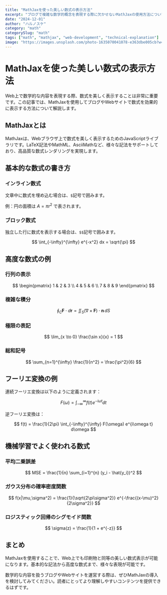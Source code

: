 ```yaml
---
title: "MathJaxを使った美しい数式の表示方法"
excerpt: "ブログで複雑な数学的概念を表現する際に欠かせないMathJaxの使用方法について詳しく解説します。基本的な構文から高度な数式まで幅広くカバーします。"
date: "2024-12-01"
author: "ハルノスケ"
category: "math"
categorySlug: "math"
tags: ["math", "mathjax", "web-development", "technical-explanation"]
image: "https://images.unsplash.com/photo-1635070041078-e363dbe005cb?w=800&h=400&fit=crop&crop=smart"
---
```


# MathJaxを使った美しい数式の表示方法

Web上で数学的な内容を表現する際、数式を美しく表示することは非常に重要です。この記事では、MathJaxを使用してブログやWebサイトで数式を効果的に表示する方法について解説します。

## MathJaxとは

MathJaxは、Webブラウザ上で数式を美しく表示するためのJavaScriptライブラリです。LaTeX記法やMathML、AsciiMathなど、様々な記法をサポートしており、高品質な数式レンダリングを実現します。

## 基本的な数式の書き方

### インライン数式

文章中に数式を埋め込む場合は、`$`記号で囲みます。

例：円の面積は $A = \pi r^2$ で表されます。

### ブロック数式

独立した行に数式を表示する場合は、`$$`記号で囲みます。

$$
\int_{-\infty}^{\infty} e^{-x^2} dx = \sqrt{\pi}
$$

## 高度な数式の例

### 行列の表示

$$
\begin{pmatrix}
1 & 2 & 3 \\
4 & 5 & 6 \\
7 & 8 & 9
\end{pmatrix}
$$

### 複雑な積分

$$
\oint_C \mathbf{F} \cdot d\mathbf{r} = \iint_S (\nabla \times \mathbf{F}) \cdot \mathbf{n} \, dS
$$

### 極限の表記

$$
\lim_{x \to 0} \frac{\sin x}{x} = 1
$$

### 総和記号

$$
\sum_{n=1}^{\infty} \frac{1}{n^2} = \frac{\pi^2}{6}
$$

## フーリエ変換の例

連続フーリエ変換は以下のように定義されます：

$$
F(\omega) = \int_{-\infty}^{\infty} f(t) e^{-i\omega t} dt
$$

逆フーリエ変換は：

$$
f(t) = \frac{1}{2\pi} \int_{-\infty}^{\infty} F(\omega) e^{i\omega t} d\omega
$$

## 機械学習でよく使われる数式

### 平均二乗誤差

$$
MSE = \frac{1}{n} \sum_{i=1}^{n} (y_i - \hat{y_i})^2
$$

### ガウス分布の確率密度関数

$$
f(x|\mu,\sigma^2) = \frac{1}{\sqrt{2\pi\sigma^2}} e^{-\frac{(x-\mu)^2}{2\sigma^2}}
$$

### ロジスティック回帰のシグモイド関数

$$
\sigma(z) = \frac{1}{1 + e^{-z}}
$$

## まとめ

MathJaxを使用することで、Web上でも印刷物と同等の美しい数式表示が可能になります。基本的な記法から高度な数式まで、様々な表現が可能です。

数学的な内容を扱うブログやWebサイトを運営する際は、ぜひMathJaxの導入を検討してみてください。読者にとってより理解しやすいコンテンツを提供できるはずです。